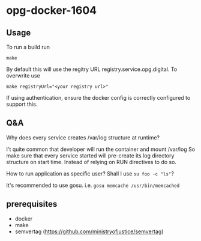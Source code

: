 # opg-docker-1604 
Usage
---
To run a build run 

```
make
```

By default this will use the regitry URL registry.service.opg.digital.  To overwrite use

```
make registryUrl="<your registry url>"
```

If using authentication, ensure the docker config is correctly configured to support this.

Q&A
---

Why does every service creates /var/log structure at runtime?

I't quite common that developer will run the container and mount /var/log
So make sure that every service started will pre-create its log directory structure on start time.
Instead of relying on RUN directives to do so.



How to run application as specific user? Shall I use `su foo -c "ls"`?

It's recommended to use gosu.
i.e. `gosu memcache /usr/bin/memcached`


prerequisites
-------------
- docker
- make
- semvertag (https://github.com/ministryofjustice/semvertag)
